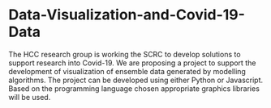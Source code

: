 # Data-Visualization-and-Covid-19-Data
The HCC research group is working the SCRC to develop solutions to support research into Covid-19. We are proposing a project to support the development of visualization of ensemble data generated by modelling algorithms. The project can be developed using either Python or Javascript. Based on the programming language chosen appropriate graphics libraries will be used.
